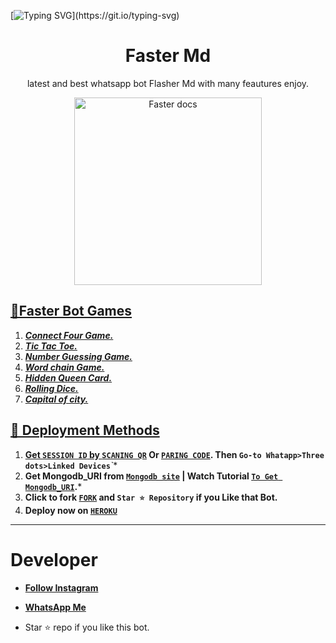 [![Typing SVG](https://readme-typing-svg.demolab.com?font=Fira+Code&weight=600&size=30&pause=1000&color=F70000&random=false&width=500&height=100&lines=Faster+Md+created+by+Frank;Follow+me+IG+%40confronter._)](https://git.io/typing-svg) 
# <h1 align="center"> Faster Md</h1> 
<p align="center"> latest and best whatsapp bot Flasher Md with many feautures enjoy. </p>

<p align="center">
  <a href="https://youtube.com/@confronter._">
    <img alt="Faster docs" height="300" src="https://telegra.ph/file/f13c6afdf910acbed809d.jpg">


🌿Faster Bot Games
---
1. ***Connect Four Game.***
2.  ***Tic Tac Toe.***
3.  ***Number Guessing Game.***
4.  ***Word chain Game.***
5.  ***Hidden Queen Card.***
6.  ***Rolling Dice.***
6.  ***Capital of city.***
##

 





  
 
🌿 Deployment Methods
---
1.  **Get `SESSION ID` by [`SCANING QR`](https://suhail-md-vtsf.onrender.com) Or [`PARING CODE`](https://suhail-md-vtsf.onrender.com/code). Then `Go-to Whatapp>Three dots>Linked Devices`***`**
2.  **Get Mongodb_URI from [`Mongodb site`](https://www.mongodb.com/) | Watch Tutorial [`To Get Mongodb_URI`](https://youtu.be/6rnftFl0fAI).***
3.  **Click to fork [`FORK`](https://github.com/Confronter/Faster-Md/fork) and `Star ⭐ Repository` if you Like that Bot.**
4.  **Deploy now on [`HEROKU`](https://dashboard.heroku.com/new?template=https://github.com/Confronter/Faster-Md)**
---
# Developer
  - [**Follow Instagram**](https://instagram.com/confronter._)
- [**WhatsApp Me**](https://wa.me/254793908571)


- Star ⭐ repo if you like this bot.
